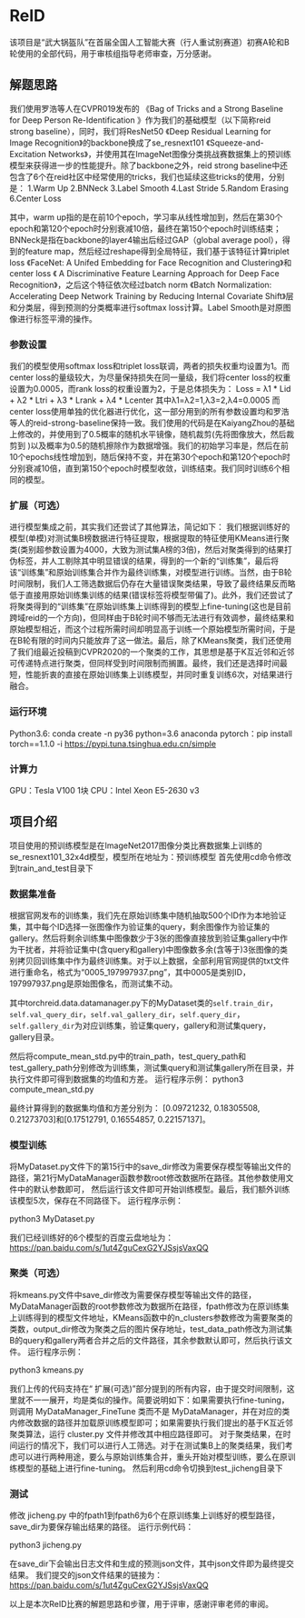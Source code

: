 # ReID
 
该项目是“武大锅盔队”在首届全国人工智能大赛（行人重试别赛道）初赛A轮和B轮使用的全部代码，用于审核组指导老师审查，万分感谢。

## 解题思路
我们使用罗浩等人在CVPR019发布的 《Bag of Tricks and a Strong Baseline for Deep Person Re-Identification 》作为我们的基础模型（以下简称reid strong baseline），同时，我们将ResNet50 《Deep Residual Learning for Image Recognition》的backbone换成了se_resnext101 《Squeeze-and-Excitation Networks》，并使用其在ImageNet图像分类挑战赛数据集上的预训练模型来获得进一步的性能提升。除了backbone之外，reid strong baseline中还包含了6个在reid社区中经常使用的tricks，我们也延续这些tricks的使用，分别是：
1.Warm Up
2.BNNeck
3.Label Smooth
4.Last Stride
5.Random Erasing
6.Center Loss

其中，warm up指的是在前10个epoch，学习率从线性增加到，然后在第30个epoch和第120个epoch时分别衰减10倍，最终在第150个epoch时训练结束；BNNeck是指在backbone的layer4输出后经过GAP（global average pool），得到的feature map，然后经过reshape得到全局特征，我们基于该特征计算triplet loss 《FaceNet: A Unifed Embedding for Face Recognition and Clustering》和center loss 《 A Discriminative Feature Learning Approach for Deep Face Recognition》，之后这个特征依次经过batch norm 《Batch Normalization: Accelerating Deep Network Training by Reducing Internal Covariate Shift》层和分类层，得到预测的分类概率进行softmax loss计算。Label Smooth是对原图像进行标签平滑的操作。

### 参数设置
我们的模型使用softmax loss和triplet loss联调，两者的损失权重均设置为1。而center loss的量级较大，为尽量保持损失在同一量级，我们将center loss的权重设置为0.0005，而rank loss的权重设置为2，于是总体损失为：
Loss = λ1 * Lid + λ2 * Ltri + λ3 * Lrank + λ4 * Lcenter
其中λ1=λ2=1,λ3=2,λ4=0.0005 而center loss使用单独的优化器进行优化，这一部分用到的所有参数设置均和罗浩等人的reid-strong-baseline保持一致。我们使用的代码是在KaiyangZhou的基础上修改的，并使用到了0.5概率的随机水平镜像，随机裁剪(先将图像放大，然后裁剪到 )以及概率为0.5的随机擦除作为数据增强。我们的初始学习率是，然后在前10个epochs线性增加到，随后保持不变，并在第30个epoch和第120个epoch时分别衰减10倍，直到第150个epoch时模型收敛，训练结束。我们同时训练6个相同的模型。

### 扩展（可选）
进行模型集成之前，其实我们还尝试了其他算法，简记如下： 我们根据训练好的模型(单模)对测试集B榜数据进行特征提取，根据提取的特征使用KMeans进行聚类(类别超参数设置为4000，大致为测试集A榜的3倍)，然后对聚类得到的结果打伪标签，并人工剔除其中明显错误的结果，得到的一个新的“训练集”，最后将该“训练集”和原始训练集合并作为最终训练集，对模型进行训练。当然，由于B轮时间限制，我们人工筛选数据后仍存在大量错误聚类结果，导致了最终结果反而略低于直接用原始训练集训练的结果(错误标签将模型带偏了)。此外，我们还尝试了将聚类得到的“训练集”在原始训练集上训练得到的模型上fine-tuning(这也是目前跨域reid的一个方向)，但同样由于B轮时间不够而无法进行有效调参，最终结果和原始模型相近，而这个过程所需时间却明显高于训练一个原始模型所需时间，于是在B轮有限的时间内只能放弃了这一做法。最后，除了KMeans聚类，我们还使用了我们组最近投稿到CVPR2020的一个聚类的工作，其思想是基于K互近邻和近邻可传递特点进行聚类，但同样受到时间限制而搁置。最终，我们还是选择时间最短，性能折衷的直接在原始训练集上训练模型，并同时重复训练6次，对结果进行融合。

### 运行环境
Python3.6: conda create -n py36 python=3.6 anaconda
pytorch：pip install torch==1.1.0 -i https://pypi.tuna.tsinghua.edu.cn/simple

### 计算力
GPU：Tesla V100 1块
CPU：Intel Xeon E5-2630 v3


## 项目介绍
项目使用的预训练模型是在ImageNet2017图像分类比赛数据集上训练的se_resnext101_32x4d模型，模型所在地址为：预训练模型
首先使用cd命令修改到train_and_test目录下

### 数据集准备
根据官网发布的训练集，我们先在原始训练集中随机抽取500个ID作为本地验证集，其中每个ID选择一张图像作为验证集的query，剩余图像作为验证集的gallery。然后将剩余训练集中图像数少于3张的图像直接放到验证集gallery中作为干扰者，并将验证集中(含query和gallery)中图像数多余(含等于)3张图像的类别拷贝回训练集中作为最终训练集。对于以上数据，全部利用官网提供的txt文件进行重命名，格式为“0005_197997937.png”，其中0005是类别ID，197997937.png是原始图像名，而测试集不动。

其中torchreid.data.datamanager.py下的MyDataset类的`self.train_dir`，`self.val_query_dir`，`self.val_gallery_dir`，`self.query_dir`，`self.gallery_dir`为对应训练集，验证集query，gallery和测试集query，gallery目录。



然后将compute_mean_std.py中的train_path，test_query_path和test_gallery_path分别修改为训练集，测试集query和测试集gallery所在目录，并执行文件即可得到数据集的均值和方差。 运行程序示例：
python3 compute_mean_std.py

最终计算得到的数据集均值和方差分别为：
[0.09721232, 0.18305508, 0.21273703]和[0.17512791, 0.16554857, 0.22157137]。

### 模型训练

将MyDataset.py文件下的第15行中的save_dir修改为需要保存模型等输出文件的路径，第21行MyDataManager函数参数root修改数据所在路径。其他参数使用文件中的默认参数即可， 然后运行该文件即可开始训练模型。最后，我们额外训练该模型5次，保存在不同路径下。 运行程序示例：

python3 MyDataset.py

我们已经训练好的6个模型的百度云盘地址为： https://pan.baidu.com/s/1ut4ZguCexG2YJSsjsVaxQQ


### 聚类（可选）
将kmeans.py文件中save_dir修改为需要保存模型等输出文件的路径，MyDataManager函数的root参数修改为数据所在路径，fpath修改为在原训练集上训练得到的模型文件地址，KMeans函数中的n_clusters参数修改为需要聚类的类数，output_dir修改为聚类之后的图片保存地址，test_data_path修改为测试集B的query和gallery两者合并之后的文件路径，其余参数默认即可，然后执行该文件。 运行程序示例：

python3 kmeans.py

我们上传的代码支持在“ 扩展(可选)”部分提到的所有内容，由于提交时间限制，这里就不一一展开，均是类似的操作。简要说明如下：如果需要执行fine-tuning，则调用 MyDataManager_FineTune 类而不是 MyDataManager，并在对应的类内修改数据的路径并加载原训练模型即可；如果需要执行我们提出的基于K互近邻聚类算法，运行 cluster.py 文件并修改其中相应路径即可。
对于聚类结果，在时间运行的情况下，我们可以进行人工筛选。对于在测试集B上的聚类结果，我们考虑可以进行两种用途，要么与原始训练集合并，重头开始对模型训练，要么在原训练模型的基础上进行fine-tuning。
然后利用cd命令切换到test_jicheng目录下

### 测试

修改 jicheng.py 中的fpath1到fpath6为6个在原训练集上训练好的模型路径，save_dir为要保存输出结果的路径。 运行示例代码：

python3 jicheng.py

在save_dir下会输出日志文件和生成的预测json文件，其中json文件即为最终提交结果。 我们提交的json文件结果的链接为：https://pan.baidu.com/s/1ut4ZguCexG2YJSsjsVaxQQ



以上是本次ReID比赛的解题思路和步骤，用于评审，感谢评审老师的审阅。
